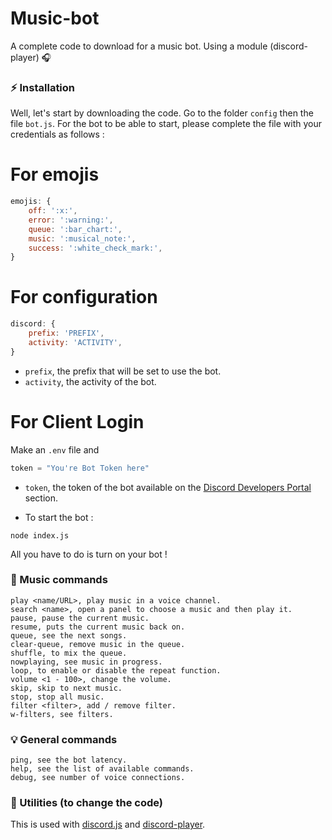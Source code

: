 # Music-bot
A complete code to download for a music bot. Using a module (discord-player) 🎧


### ⚡ Installation

Well, let's start by downloading the code.
Go to the folder `config` then the file `bot.js`.
For the bot to be able to start, please complete the file with your credentials as follows :

# For emojis

```js
emojis: {
    off: ':x:',
    error: ':warning:',
    queue: ':bar_chart:',
    music: ':musical_note:',
    success: ':white_check_mark:',
}
```

# For configuration

```js
discord: {
    prefix: 'PREFIX',
    activity: 'ACTIVITY',
}
```


- `prefix`, the prefix that will be set to use the bot.
- `activity`, the activity of the bot.

# For Client Login

Make an `.env` file and
```js
token = "You're Bot Token here"
```
- `token`, the token of the bot available on the [Discord Developers Portal](https://discordapp.com/developers/applications) section.


- To start the bot :

```
node index.js
```

All you have to do is turn on your bot !

### 🎵 Music commands

```
play <name/URL>, play music in a voice channel.
search <name>, open a panel to choose a music and then play it.
pause, pause the current music.
resume, puts the current music back on.
queue, see the next songs.
clear-queue, remove music in the queue.
shuffle, to mix the queue.
nowplaying, see music in progress.
loop, to enable or disable the repeat function.
volume <1 - 100>, change the volume.
skip, skip to next music.
stop, stop all music.
filter <filter>, add / remove filter.
w-filters, see filters.
```

### 💡 General commands

```
ping, see the bot latency.
help, see the list of available commands.
debug, see number of voice connections.
```

### 🏓 Utilities (to change the code)


This is used with [discord.js](https://www.npmjs.com/package/discord.js) and [discord-player](https://www.npmjs.com/package/discord-player).
